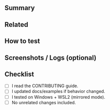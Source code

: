 ## Summary
<!-- What does this change do and why? -->

## Related
<!-- e.g., Closes #123 -->

## How to test
<!-- Steps/commands to verify the behavior -->

## Screenshots / Logs (optional)

## Checklist
- [ ] I read the CONTRIBUTING guide.
- [ ] I updated docs/examples if behavior changed.
- [ ] I tested on Windows + WSL2 (mirrored mode).
- [ ] No unrelated changes included.

